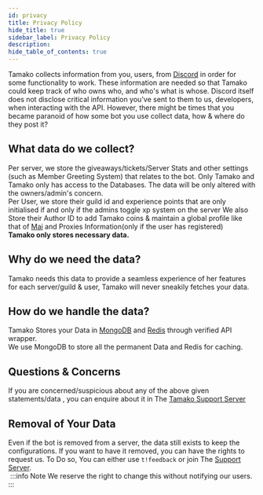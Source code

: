 ```yaml
---
id: privacy
title: Privacy Policy
hide_title: true
sidebar_label: Privacy Policy
description:
hide_table_of_contents: true
---
```


Tamako collects information from you, users, from [Discord](https://discord.com) in order for some functionality to work. These information are needed so that Tamako could keep track of who owns who, and who's what is whose. Discord itself does not disclose critical information you've sent to them to us, developers, when interacting with the API. However, there might be times that you became paranoid of how some bot you use collect data, how & where do they post it?

## What data do we collect?
Per server, we store the giveaways/tickets/Server Stats and other settings (such as Member Greeting System) that relates to the bot. Only Tamako and Tamako only has access to the Databases. The data will be only altered with the owners/admin's concern.
<br />
Per User, we store their guild id and experience points that are only initialised if and only if the admins toggle xp system on the server
We also Store their Author ID to add Tamako coins & maintain a global profile like that of [Mai](http://mai-san.ml/) and Proxies Information(only if the user has registered)
<br/>
<b>Tamako only stores necessary data.</b>

## Why do we need the data?
Tamako needs this data to provide a seamless experience of her features for each server/guild & user, Tamako will never sneakily fetches your data.

## How do we handle the data?
Tamako Stores your Data in [MongoDB](https://mongoosejs.com/) and [Redis](https://docs.redislabs.com/latest/rs/references/client_references/client_ioredis/) through verified API wrapper.<br/>
We use MongoDB to store all the permanent Data and Redis for caching.

## Questions & Concerns
If you are concerned/suspicious about any of the above given statements/data , you can enquire about it in The [Tamako Support Server](https://support.tamako.tech/)

## Removal of Your Data
Even if the bot is removed from a server, the data still exists to keep the configurations. If you want to have it removed, you can have the rights to request us. To Do so, You can either use `t!feedback` or join The [Support Server](https://support.tamako.tech). <br/>
​
:::info Note
We reserve the right to change this without notifying our users.
:::

